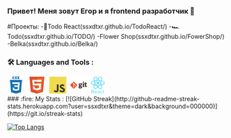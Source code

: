 ### Привет! Меня зовут Егор и я frontend разработчик 👋
#Проекты: 
-🚄Todo React(ssxdtxr.github.io/TodoReact/)
-🏎Todo(ssxdtxr.github.io/TODO/)
-Flower Shop(ssxdtxr.github.io/FowerShop/)
-Belka(ssxdtxr.github.io/Belka/)

### :hammer_and_wrench: Languages and Tools :
<div>
  <img src="https://github.com/devicons/devicon/blob/master/icons/css3/css3-plain-wordmark.svg"  title="CSS3" alt="CSS" width="40" height="40"/>&nbsp;
  <img src="https://github.com/devicons/devicon/blob/master/icons/html5/html5-original.svg" title="HTML5" alt="HTML" width="40" height="40"/>&nbsp;
  <img src="https://github.com/devicons/devicon/blob/master/icons/javascript/javascript-original.svg" title="JavaScript" alt="JavaScript" width="40" height="40"/>&nbsp;
  <img src="https://github.com/devicons/devicon/blob/master/icons/git/git-original-wordmark.svg" title="Git" **alt="Git" width="40" height="40"/>
  <img src="https://github.com/devicons/devicon/blob/master/icons/react/react-original-wordmark.svg" title="React" alt="React" width="40" height="40"/>&nbsp;
</div>
### :fire: My Stats :
[![GitHub Streak](http://github-readme-streak-stats.herokuapp.com?user=ssxdtxr&theme=dark&background=000000)](https://git.io/streak-stats)

[![Top Langs](https://github-readme-stats.vercel.app/api/top-langs/?username=ssxdtxr)](https://github.com/anuraghazra/github-readme-stats)

<!--
**ssxdtxr/ssxdtxr** is a ✨ _special_ ✨ repository because its `README.md` (this file) appears on your GitHub profile.

Here are some ideas to get you started:

- 🔭 I’m currently working on ...
- 🌱 I’m currently learning ...
- 👯 I’m looking to collaborate on ...
- 🤔 I’m looking for help with ...
- 💬 Ask me about ...
- 📫 How to reach me: ...
- 😄 Pronouns: ...
- ⚡ Fun fact: ...
-->
